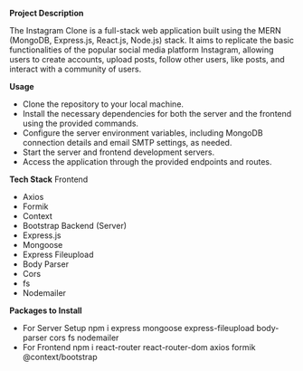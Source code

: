 **Project Description**

The Instagram Clone is a full-stack web application built using the MERN (MongoDB, Express.js, React.js, Node.js) stack. It aims to replicate the basic functionalities of the popular social media platform Instagram, allowing users to create accounts, upload posts, follow other users, like posts, and interact with a community of users.

**Usage**
 - Clone the repository to your local machine.
 - Install the necessary dependencies for both the server and the frontend using the provided commands.
 - Configure the server environment variables, including MongoDB connection details and email SMTP settings, as needed.
 - Start the server and frontend development servers.
 - Access the application through the provided endpoints and routes.

**Tech Stack**
Frontend
  - Axios
  - Formik
  - Context
  - Bootstrap
Backend (Server)
  - Express.js
  - Mongoose
  - Express Fileupload
  - Body Parser
  - Cors
  - fs
  - Nodemailer
    
**Packages to Install**
- For Server Setup
   npm i express mongoose express-fileupload body-parser cors fs nodemailer
- For Frontend
   npm i react-router react-router-dom axios formik @context/bootstrap








